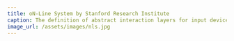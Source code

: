 ```yaml
---
title: oN-Line System by Stanford Research Institute
caption: The definition of abstract interaction layers for input devices has enabled the NLS system to provide a unified access to multi-modal information (e.g., text, graphics) through a simple input device, such as the mouse.
image_url: /assets/images/nls.jpg
---
```

